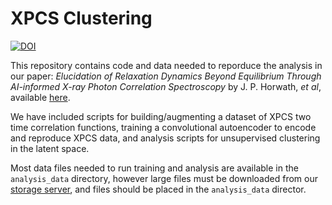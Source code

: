 # XPCS Clustering


[![DOI](https://zenodo.org/badge/574663358.svg)](https://zenodo.org/badge/latestdoi/574663358)


This repository contains code and data needed to reporduce the analysis in our paper: *Elucidation of Relaxation Dynamics Beyond Equilibrium Through AI-informed X-ray Photon Correlation Spectroscopy* by J. P. Horwath, *et al*, available [here](https://arxiv.org/abs/2212.03984).

We have included scripts for building/augmenting a dataset of XPCS two time correlation functions, training a convolutional autoencoder to encode and reproduce XPCS data, and analysis scripts for unsupervised clustering in the latent space.

Most data files needed to run training and analysis are available in the `analysis_data` directory, 
however large files must be downloaded from our [storage 
server](https://anl.app.box.com/s/dhqahh467gnv0srz0tct1ymaofgr07te), and files should be placed in 
the `analysis_data` director.
